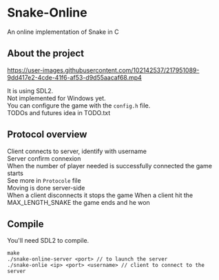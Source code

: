 # Snake-Online
An online implementation of Snake in C

## About the project

https://user-images.githubusercontent.com/102142537/217951089-9dd417e2-4cde-41f6-af53-d9d55aacaf68.mp4

It is using SDL2.  
Not implemented for Windows yet.  
You can configure the game with the `config.h` file.  
TODOs and futures idea in TODO.txt

## Protocol overview
Client connects to server, identify with username  
Server confirm connexion  
When the number of player needed is successfully connected the game starts  
See more in `Protocole` file  
Moving is done server-side  
When a client disconnects it stops the game
When a client hit the MAX_LENGTH_SNAKE the game ends and he won

## Compile
You'll need SDL2 to compile.

    make
    ./snake-online-server <port> // to launch the server
    ./snake-onlie <ip> <port> <username> // client to connect to the server
